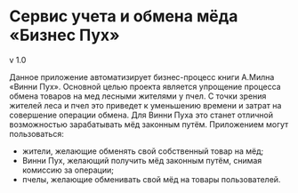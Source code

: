 # Сервис учета и обмена мёда «Бизнес Пух» #
v 1.0

Данное приложение автоматизирует бизнес-процесс книги А.Милна «Винни Пух».
Основной целью проекта является упрощение процесса обмена товаров на мед лесными жителями у пчел. 
С точки зрения жителей леса и пчел это приведет к уменьшению времени и затрат на совершение операции обмена. 
Для Винни Пуха это станет отличной возможностью зарабатывать мёд законным путём.
Приложением могут пользоваться: 
* жители, желающие обменять свой собственный товар на мёд; 
* Винни Пух, желающий получить мёд законным путём, снимая комиссию за операции; 
* пчелы, желающие обменивать свой мёд на товары пользователей.